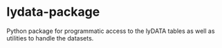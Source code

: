 # lydata-package
Python package for programmatic access to the lyDATA tables as well as utilities to handle the datasets.
